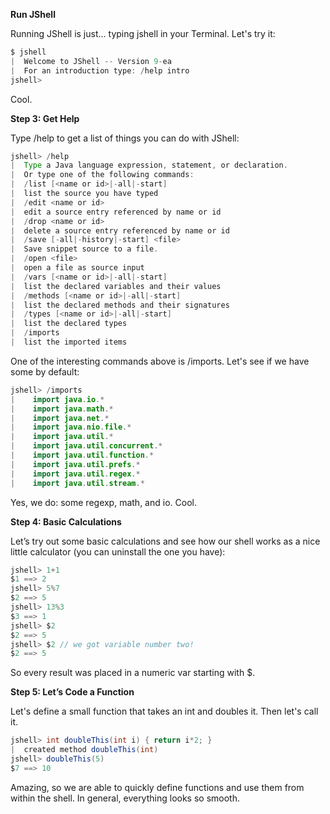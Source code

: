 __Run JShell__

Running JShell is just... typing jshell in your Terminal. Let's try it:


```java
$ jshell
|  Welcome to JShell -- Version 9-ea
|  For an introduction type: /help intro
jshell>
```

Cool.

__Step 3: Get Help__

Type /help to get a list of things you can do with JShell:
```java
jshell> /help
|  Type a Java language expression, statement, or declaration.
|  Or type one of the following commands:
|  /list [<name or id>|-all|-start]
|  list the source you have typed
|  /edit <name or id>
|  edit a source entry referenced by name or id
|  /drop <name or id>
|  delete a source entry referenced by name or id
|  /save [-all|-history|-start] <file>
|  Save snippet source to a file.
|  /open <file>
|  open a file as source input
|  /vars [<name or id>|-all|-start]
|  list the declared variables and their values
|  /methods [<name or id>|-all|-start]
|  list the declared methods and their signatures
|  /types [<name or id>|-all|-start]
|  list the declared types
|  /imports 
|  list the imported items
```



One of the interesting commands above is /imports. Let's see if we have some by default:

```java
jshell> /imports
|    import java.io.*
|    import java.math.*
|    import java.net.*
|    import java.nio.file.*
|    import java.util.*
|    import java.util.concurrent.*
|    import java.util.function.*
|    import java.util.prefs.*
|    import java.util.regex.*
|    import java.util.stream.*
```

Yes, we do: some regexp, math, and io. Cool.

__Step 4: Basic Calculations__

Let’s try out some basic calculations and see how our shell works as a nice little calculator (you can uninstall the one you have):
```java
jshell> 1+1
$1 ==> 2
jshell> 5%7
$2 ==> 5
jshell> 13%3
$3 ==> 1
jshell> $2
$2 ==> 5
jshell> $2 // we got variable number two!
$2 ==> 5
```



So every result was placed in a numeric var starting with $.

__Step 5: Let’s Code a Function__

Let's define a small function that takes an int and doubles it. Then let's call it.
```java
jshell> int doubleThis(int i) { return i*2; }
|  created method doubleThis(int)
jshell> doubleThis(5)
$7 ==> 10
```



Amazing, so we are able to quickly define functions and use them from within the shell. In general, everything looks so smooth.